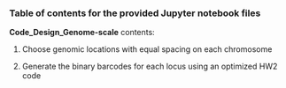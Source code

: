 ### Table of contents for the provided Jupyter notebook files

__Code_Design_Genome-scale__ contents:

1. Choose genomic locations with equal spacing on each chromosome

2. Generate the binary barcodes for each locus using an optimized HW2 code